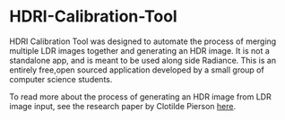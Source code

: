 # HDRI-Calibration-Tool

HDRI Calibration Tool was designed to automate the process of merging multiple LDR images together and generating an HDR image. It is not a standalone app, and is meant to be used along side Radiance. This is an entirely free,open sourced application developed by a small group of computer science students.  

To read more about the process of generating an HDR image from LDR image input, see the research paper by Clotilde Pierson [here](https://drive.google.com/file/d/1qsz_XRwYatku_1YtNC-kbFxNRNs4Izno/view?usp=sharing).

